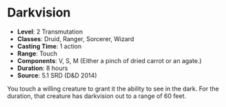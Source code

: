 # Darkvision

- **Level**: 2 Transmutation
- **Classes**: Druid, Ranger, Sorcerer, Wizard
- **Casting Time**: 1 action
- **Range**: Touch
- **Components**: V, S, M (Either a pinch of dried carrot or an agate.)
- **Duration**: 8 hours
- **Source**: 5.1 SRD (D&D 2014)

You touch a willing creature to grant it the ability to see in the dark. For the duration, that creature has darkvision out to a range of 60 feet.

